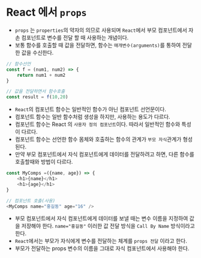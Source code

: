 # React 에서 `props`
- `props` 는 `properties`의 약자의 의므로 사용되며 `React`에서 부모 컴포넌트에서 자손 컴포넌트로 변수를 전달 할 때 사용하는 개념이다.
- 보통 함수를 호출할 때 값을 전달하면, 함수는 `매개변수(arguments)`를 통하여 전달한 값을 수신한다.

```javascript
// 함수선언
const f = (num1, num2) => {
    return num1 + num2
}

// 값을 전달하면서 함수호출
const result = f(10,20)
```
- `React`의 컴포넌트 함수는 일반적인 함수가 아닌 컴포넌트 선언문이다.
- 컴포넌트 함수는 일반 함수처럼 생성을 하지만, 사용하는 용도가 다르다.
- 컴포넌트 함수는 React 의 `사용자 정의 컴포넌트`이다. 따라서 일반적인 함수와 특성이 다르다.
- 컴포넌트 함수는 선언한 함수 몸체와 호출하는 함수의 관계가 `부모 자식`관계가 형성된다.
- 만약 부모 컴포넌트에서 자식 컴포넌트에게 데이터를 전달하려고 하면, 다른 함수를 호출할때와 방법이 다르다.
```javascript
const MyComps =({name, age}) => {
    <h1>{name}</h1>
    <h1>{age}</h1>
}

// 컴포넌트 호출(사용)
<MyComps name="홍길동" age="16" />
```
- 부모 컴포넌트에서 자식 컴포넌트에게 데이터를 보낼 때는 변수 이름을 지정하여 값을 저장해야 한다. `name="홍길동"` 이러한 값 전달 방식을 `Call By Name` 방식이라고 한다.
- `React`에서는 부모가 자식에게 변수를 전달하는 체계를 `props 전달` 이라고 한다.
- 부모가 전달하는 props 변수의 이름을 그대로 자식 컴포넌트에서 사용해야 한다.
